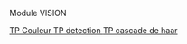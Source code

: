 Module VISION

[TP Couleur ](couleur.md)
[TP detection ](couleur.md)
[TP cascade de haar](cascade_de_haar.md)
